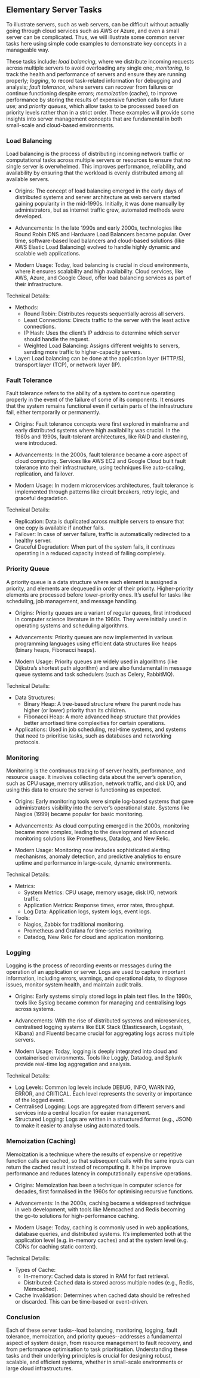 
## Elementary Server Tasks

To illustrate servers, such as web servers, can be difficult without actually going
through cloud services such as AWS or Azure, and even a small server can be complicated.
Thus, we will illustrate some common server tasks here using simple code examples to
demonstrate key concepts in a manageable way.

These tasks include: *load balancing*, where we distribute incoming requests across
multiple servers to avoid overloading any single one; *monitoring*, to track the health
and performance of servers and ensure they are running properly; *logging*, to record
task-related information for debugging and analysis; *fault tolerance*, where servers
can recover from failures or continue functioning despite errors; *memoization* (cache),
to improve performance by storing the results of expensive function calls for future
use; and *priority queues*, which allow tasks to be processed based on priority levels
rather than in a strict order. These examples will provide some insights into server
management concepts that are fundamental in both small-scale and cloud-based environments.


### Load Balancing

Load balancing is the process of distributing incoming network traffic or computational
tasks across multiple servers or resources to ensure that no single server is overwhelmed.
This improves performance, reliability, and availability by ensuring that the workload
is evenly distributed among all available servers.

- Origins: The concept of load balancing emerged in the early days of distributed systems
  and server architecture as web servers started gaining popularity in the mid-1990s.
  Initially, it was done manually by administrators, but as internet traffic grew,
  automated methods were developed.

- Advancements: In the late 1990s and early 2000s, technologies like Round Robin DNS and
  Hardware Load Balancers became popular. Over time, software-based load balancers and
  cloud-based solutions (like AWS Elastic Load Balancing) evolved to handle highly dynamic
  and scalable web applications.

- Modern Usage: Today, load balancing is crucial in cloud environments, where it ensures
  scalability and high availability. Cloud services, like AWS, Azure, and Google Cloud,
  offer load balancing services as part of their infrastructure.

Technical Details:
- Methods:
    - Round Robin: Distributes requests sequentially across all servers.
    - Least Connections: Directs traffic to the server with the least active connections.
    - IP Hash: Uses the client’s IP address to determine which server should handle
      the request.
    - Weighted Load Balancing: Assigns different weights to servers, sending more traffic
      to higher-capacity servers.
- Layer: Load balancing can be done at the application layer (HTTP/S), transport layer
  (TCP), or network layer (IP).


### Fault Tolerance

Fault tolerance refers to the ability of a system to continue operating properly in
the event of the failure of some of its components. It ensures that the system remains
functional even if certain parts of the infrastructure fail, either temporarily or
permanently.

- Origins: Fault tolerance concepts were first explored in mainframe and early distributed
  systems where high availability was crucial. In the 1980s and 1990s, fault-tolerant
  architectures, like RAID and clustering, were introduced.

- Advancements: In the 2000s, fault tolerance became a core aspect of cloud computing.
  Services like AWS EC2 and Google Cloud built fault tolerance into their infrastructure,
  using techniques like auto-scaling, replication, and failover.

- Modern Usage: In modern microservices architectures, fault tolerance is implemented
  through patterns like circuit breakers, retry logic, and graceful degradation.

Technical Details:
- Replication: Data is duplicated across multiple servers to ensure that one copy is
  available if another fails.
- Failover: In case of server failure, traffic is automatically redirected to a
  healthy server.
- Graceful Degradation: When part of the system fails, it continues operating in a
  reduced capacity instead of failing completely.


### Priority Queue

A priority queue is a data structure where each element is assigned a priority,
and elements are dequeued in order of their priority. Higher-priority elements
are processed before lower-priority ones. It’s useful for tasks like scheduling,
job management, and message handling.

- Origins: Priority queues are a variant of regular queues, first introduced in
  computer science literature in the 1960s. They were initially used in operating
  systems and scheduling algorithms.

- Advancements: Priority queues are now implemented in various programming languages
  using efficient data structures like heaps (binary heaps, Fibonacci heaps).

- Modern Usage: Priority queues are widely used in algorithms (like Dijkstra’s
  shortest path algorithm) and are also fundamental in message queue systems and
  task schedulers (such as Celery, RabbitMQ).

Technical Details:
- Data Structures:
    - Binary Heap: A tree-based structure where the parent node has higher
      (or lower) priority than its children.
    - Fibonacci Heap: A more advanced heap structure that provides better
      amortised time complexities for certain operations.
- Applications: Used in job scheduling, real-time systems, and systems that need
  to prioritise tasks, such as databases and networking protocols.


### Monitoring

Monitoring is the continuous tracking of server health, performance, and resource
usage. It involves collecting data about the server’s operation, such as CPU usage,
memory utilisation, network traffic, and disk I/O, and using this data to ensure
the server is functioning as expected.

- Origins: Early monitoring tools were simple log-based systems that gave administrators
  visibility into the server’s operational state. Systems like Nagios (1999) became
  popular for basic monitoring.

- Advancements: As cloud computing emerged in the 2000s, monitoring became more complex,
  leading to the development of advanced monitoring solutions like Prometheus, Datadog,
  and New Relic.

- Modern Usage: Monitoring now includes sophisticated alerting mechanisms, anomaly
  detection, and predictive analytics to ensure uptime and performance in large-scale,
  dynamic environments.

Technical Details:
- Metrics:
    - System Metrics: CPU usage, memory usage, disk I/O, network traffic.
    - Application Metrics: Response times, error rates, throughput.
    - Log Data: Application logs, system logs, event logs.
- Tools:
    - Nagios, Zabbix for traditional monitoring.
    - Prometheus and Grafana for time-series monitoring.
    - Datadog, New Relic for cloud and application monitoring.


### Logging

Logging is the process of recording events or messages during the operation of an application
or server. Logs are used to capture important information, including errors, warnings, and
operational data, to diagnose issues, monitor system health, and maintain audit trails.

- Origins: Early systems simply stored logs in plain text files. In the 1990s, tools like
  Syslog became common for managing and centralising logs across systems.

- Advancements: With the rise of distributed systems and microservices, centralised logging
  systems like ELK Stack (Elasticsearch, Logstash, Kibana) and Fluentd became crucial for
  aggregating logs across multiple servers.

- Modern Usage: Today, logging is deeply integrated into cloud and containerised environments.
  Tools like Loggly, Datadog, and Splunk provide real-time log aggregation and analysis.

Technical Details:
- Log Levels: Common log levels include DEBUG, INFO, WARNING, ERROR, and CRITICAL. Each
  level represents the severity or importance of the logged event.
- Centralised Logging: Logs are aggregated from different servers and services into a
  central location for easier management.
- Structured Logging: Logs are written in a structured format (e.g., JSON) to make it
  easier to analyse using automated tools.


### Memoization (Caching)

Memoization is a technique where the results of expensive or repetitive function calls
are cached, so that subsequent calls with the same inputs can return the cached result
instead of recomputing it. It helps improve performance and reduces latency in computationally
expensive operations.

- Origins: Memoization has been a technique in computer science for decades, first
  formalised in the 1960s for optimising recursive functions.

- Advancements: In the 2000s, caching became a widespread technique in web development,
  with tools like Memcached and Redis becoming the go-to solutions for high-performance
  caching.

- Modern Usage: Today, caching is commonly used in web applications, database queries,
  and distributed systems. It’s implemented both at the application level (e.g.
  in-memory caches) and at the system level (e.g. CDNs for caching static content).

Technical Details:
- Types of Cache:
    - In-memory: Cached data is stored in RAM for fast retrieval.
    - Distributed: Cached data is stored across multiple nodes (e.g., Redis, Memcached).
- Cache Invalidation: Determines when cached data should be refreshed or discarded.
  This can be time-based or event-driven.


### Conclusion

Each of these server tasks--load balancing, monitoring, logging, fault tolerance, memoization,
and priority queues--addresses a fundamental aspect of system design, from resource management
to fault recovery, and from performance optimisation to task prioritisation. Understanding
these tasks and their underlying principles is crucial for designing robust, scalable, and
efficient systems, whether in small-scale environments or large cloud infrastructures.
